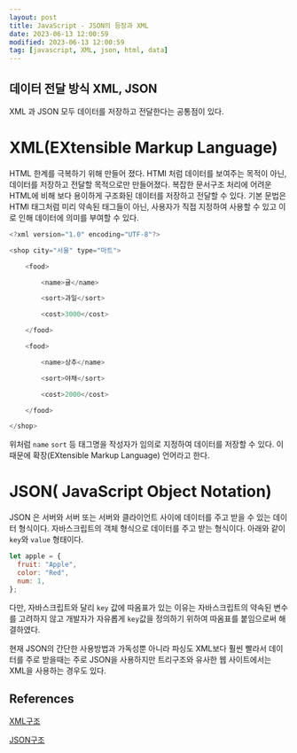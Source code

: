```yaml
---
layout: post
title: JavaScript - JSON의 등장과 XML
date: 2023-06-13 12:00:59
modified: 2023-06-13 12:00:59
tag: [javascript, XML, json, html, data]
---
```


## 데이터 전달 방식 XML, JSON

XML 과 JSON 모두 데이터를 저장하고 전달한다는 공통점이 있다.

# XML(EXtensible Markup Language)

HTML 한계를 극복하기 위해 만들어 졌다. HTMl 처럼 데이터를 보여주는 목적이 아닌, 데이터를 저장하고 전달할 목적으로만 만들어졌다. 복잡한 문서구조 처리에 어려운 HTML에 비해 보다 용이하게 구조화된 데이터를 저장하고 전달할 수 있다. 기본 문법은 HTMl 태그처럼 미리 약속된 태그들이 아닌, 사용자가 직접 지정하여 사용할 수 있고 이로 인해 데이터에 의미를 부여할 수 있다.

```javascript
<?xml version="1.0" encoding="UTF-8"?>

<shop city="서울" type="마트">

    <food>

        <name>귤</name>

        <sort>과일</sort>

        <cost>3000</cost>

    </food>

    <food>

        <name>상추</name>

        <sort>야채</sort>

        <cost>2000</cost>

    </food>

</shop>

```

위처럼 `name` `sort` 등 태그명을 작성자가 임의로 지정하여 데이터를 저장할 수 있다. 이 때문에 확장(EXtensible Markup Language) 언어라고 한다.

# JSON( JavaScript Object Notation)

JSON 은 서버와 서버 또는 서버와 클라이언트 사이에 데이터를 주고 받을 수 있는 데이터 형식이다. 자바스크립트의 객체 형식으로 데이터를 주고 받는 형식이다.
아래와 같이 `key`와 `value` 형태이다.

```javascript
let apple = {
  fruit: "Apple",
  color: "Red",
  num: 1,
};
```

다만, 자바스크립트와 달리 `key` 값에 따옴표가 있는 이유는 자바스크립트의 약속된 변수를 고려하지 않고 개발자가 자유롭게 `key`값을 정의하기 위하여 따옴표를 붙임으로써 해결하였다.

현재 JSON의 간단한 사용방법과 가독성뿐 아니라 파싱도 XML보다 훨씬 빨라서 데이터를 주로 받을때는 주로 JSON을 사용하지만 트리구조와 유사한 웹 사이트에서는 XML을 사용하는 경우도 있다.

## References

[XML구조](http://www.tcpschool.com/xml/xml_basic_structure)

[JSON구조](http://www.tcpschool.com/json/json_basic_structure)
